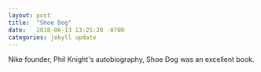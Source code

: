 ```yaml
---
layout: post
title:  "Shoe Dog"
date:   2018-06-13 13:25:20 -0700
categories: jekyll update
---
```


Nike founder, Phil Knight's autobiography, Shoe Dog was an excellent book.
